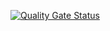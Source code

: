 [![Quality Gate Status](https://sonarcloud.io/api/project_badges/measure?project=rimal-alina_CCrimal&metric=alert_status)](https://sonarcloud.io/summary/new_code?id=rimal-alina_CCrimal)
